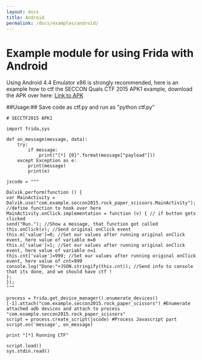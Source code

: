 ```yaml
---
layout: docs
title: Android
permalink: /docs/examples/android/
---
```

# Example module for using Frida with Android #

Using Android 4.4 Emulator x86 is strongly recommended, here is an example how to
ctf the SECCON Quals CTF 2015 APK1 example, download the APK over here:
[Link to APK](https://github.com/ctfs/write-ups-2015/tree/master/seccon-quals-ctf-2015/binary/reverse-engineering-android-apk-1)

##Usage:##
Save code as ctf.py and run as "python ctf.py"

```
# SECCTF2015 APK1

import frida,sys
 
def on_message(message, data):
    try:
        if message:
            print("[*] {0}".format(message["payload"]))
    except Exception as e:
        print(message)
        print(e)
 
jscode = """
 
Dalvik.perform(function () {
var MainActivity = Dalvik.use("com.example.seccon2015.rock_paper_scissors.MainActivity"); //define function to hook over here
MainActivity.onClick.implementation = function (v) { // if button gets clicked
send("Run."); //Show a message, that function got called
this.onClick(v); //Send original onClick event
this.m['value']=0; //Set our values after running original onClick event, here value of variable m=0
this.n['value']=1; //Set our values after running original onClick event, here value of variable n=1
this.cnt['value']=999; //Set our values after running original onClick event, here value of cnt=999
console.log("Done:"+JSON.stringify(this.cnt)); //Send info to console that its done, and we should have ctf !
};
});
"""
 
process = frida.get_device_manager().enumerate_devices()[-1].attach("com.example.seccon2015.rock_paper_scissors") #Enumerate attached adb devices and attach to process "com.example.seccon2015.rock_paper_scissors"
script = process.create_script(jscode) #Process Javascript part
script.on('message', on_message)
 
print "[*] Running CTF"
 
script.load()
sys.stdin.read()
```
